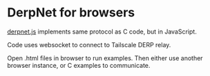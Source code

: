 # DerpNet for browsers

[derpnet.js][] implements same protocol as C code, but in JavaScript.

Code uses websocket to connect to Tailscale DERP relay.

Open .html files in browser to run examples. Then either use another
browser instance, or C examples to communicate.

[derpnet.js]: derpnet.js
[DERP]: https://tailscale.com/kb/1232/derp-servers
